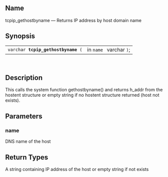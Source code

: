 <div id="fn_tcpip_gethostbyname" class="refentry">

<div class="titlepage">

</div>

<div class="refnamediv">

## Name

tcpip_gethostbyname — Returns IP address by host domain name

</div>

<div class="refsynopsisdiv">

## Synopsis

<div id="fsyn_tcpip_gethostbyname" class="funcsynopsis">

|                                         |                         |
|-----------------------------------------|-------------------------|
| `varchar `**`tcpip_gethostbyname`**` (` | in `name ` varchar `)`; |

<div class="funcprototype-spacer">

 

</div>

</div>

</div>

<div id="desc_tcpip_gethostbyname" class="refsect1">

## Description

This calls the system function gethostbyname() and returns h_addr from
the hostent structure or empty string if no hostent structure returned
(host not exists).

</div>

<div id="params_tcpip_gethostbyname" class="refsect1">

## Parameters

<div id="id113294" class="refsect2">

### name

DNS name of the host

</div>

</div>

<div id="ret_tcpip_gethostbyname" class="refsect1">

## Return Types

A string containing IP address of the host or empty string if not exists

</div>

</div>
